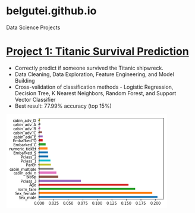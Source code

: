 # belgutei.github.io

Data Science Projects

# [Project 1: Titanic Survival Prediction](https://github.com/belguteie/projects/blob/master/Titanic%20-%20Machine%20Learning.ipynb) 
* Correctly predict if someone survived the Titanic shipwreck.
* Data Cleaning, Data Exploration, Feature Engineering, and Model Building
* Cross-validation of classification methods - Logistic Regression, Decision Tree, K Nearest Neighbors, Random Forest, and Support Vector Classifier
* Best result: 77.99% accuracy (top 15%)

![](/images/image.png)

